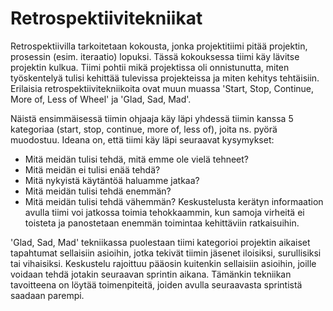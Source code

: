 # Retrospektiivitekniikat

Retrospektiivilla tarkoitetaan kokousta, jonka projektitiimi pitää projektin, prosessin (esim. iteraatio) lopuksi.
Tässä kokouksessa tiimi käy lävitse projektin kulkua. Tiimi pohtii mikä projektissa oli onnistunutta, miten työskentelyä
tulisi kehittää tulevissa projekteissa ja miten kehitys tehtäisiin. Erilaisia retrospektiivitekniikoita ovat muun muassa 
'Start, Stop, Continue, More of, Less of Wheel' ja 'Glad, Sad, Mad'.

Näistä ensimmäisessä tiimin ohjaaja käy läpi yhdessä tiimin kanssa 5 kategoriaa (start, stop, continue, more of, less of), 
joita ns. pyörä muodostuu. Ideana on, että tiimi käy läpi seuraavat kysymykset:
 - Mitä meidän tulisi tehdä, mitä emme ole vielä tehneet?
 - Mitä meidän ei tulisi enää tehdä?
 - Mitä nykyistä käytäntöä haluamme jatkaa?
 - Mitä meidän tulisi tehdä enemmän?
 - Mitä meidän tulisi tehdä vähemmän?
Keskustelusta kerätyn informaation avulla tiimi voi jatkossa toimia tehokkaammin, kun samoja virheitä ei toisteta ja
panostetaan enemmän toimintaa kehittäviin ratkaisuihin.

'Glad, Sad, Mad' tekniikassa puolestaan tiimi kategorioi projektin aikaiset tapahtumat sellaisiin asioihin, jotka
tekivät tiimin jäsenet iloisiksi, surullisiksi tai vihaisiksi. Keskustelu rajoittuu pääosin kuitenkin sellaisiin asioihin,
joille voidaan tehdä jotakin seuraavan sprintin aikana. Tämänkin tekniikan tavoitteena on löytää toimenpiteitä,
joiden avulla seuraavasta sprintistä saadaan parempi. 
